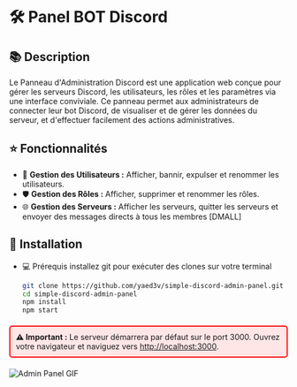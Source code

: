# 🛠️ Panel BOT Discord

## 📚 Description

Le Panneau d'Administration Discord est une application web conçue pour gérer les serveurs Discord, les utilisateurs, les rôles et les paramètres via une interface conviviale. Ce panneau permet aux administrateurs de connecter leur bot Discord, de visualiser et de gérer les données du serveur, et d'effectuer facilement des actions administratives.

## ⭐ Fonctionnalités

- 👥 **Gestion des Utilisateurs :** Afficher, bannir, expulser et renommer les utilisateurs.
- 🛡️ **Gestion des Rôles :** Afficher, supprimer et renommer les rôles.
- 🌐 **Gestion des Serveurs :** Afficher les serveurs, quitter les serveurs et envoyer des messages directs à tous les membres [DMALL]

## :rocket: Installation

- 💻 Prérequis installez git pour exécuter des clones sur votre terminal

   ```sh
   git clone https://github.com/yaed3v/simple-discord-admin-panel.git
   cd simple-discord-admin-panel
   npm install
   npm start

<div style="border: 2px solid #f00; padding: 10px; margin: 20px 0; border-radius: 5px; background-color: #ffe6e6;">
  <strong>⚠️ Important :</strong> Le serveur démarrera par défaut sur le port 3000. Ouvrez votre navigateur et naviguez vers <a href="http://localhost:3000">http://localhost:3000</a>.
</div>

![Admin Panel GIF](./panel.gif)

